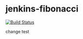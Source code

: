 # jenkins-fibonacci
[![Build Status](https://5e7f096d7124.ngrok.app/buildStatus/icon?job=fibonacci)](https://5e7f096d7124.ngrok.app/fibonacci/)

change test
